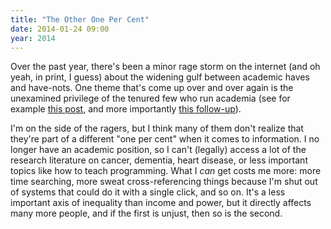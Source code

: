 ```yaml
---
title: "The Other One Per Cent"
date: 2014-01-24 09:00
year: 2014
---
```

<p>
  Over the past year,
  there's been a minor rage storm on the internet
  (and oh yeah, in print, I guess)
  about the widening gulf between academic haves and have-nots.
  One theme that's come up over and over again is
  the unexamined privilege of the tenured few who run academia
  (see for example
  <a href="http://pankisseskafka.com/2013/12/20/naming-and-shaming-uc-riverside-english-gives-candidates-3-days-notice/">this post</a>,
  and more importantly <a href="http://pankisseskafka.com/2013/12/23/a-radical-defense-of-the-status-quo/">this follow-up</a>).
</p>
<p>
  I'm on the side of the ragers,
  but I think many of them don't realize that
  they're part of a different "one per cent" when it comes to information.
  I no longer have an academic position,
  so I can't (legally) access a lot of the research literature on cancer,
  dementia,
  heart disease,
  or less important topics like how to teach programming.
  What I <em>can</em> get costs me more:
  more time searching,
  more sweat cross-referencing things because I'm shut out of systems that could do it with a single click,
  and so on.
  It's a less important axis of inequality than income and power,
  but it directly affects many more people,
  and if the first is unjust,
  then so is the second.
</p>
